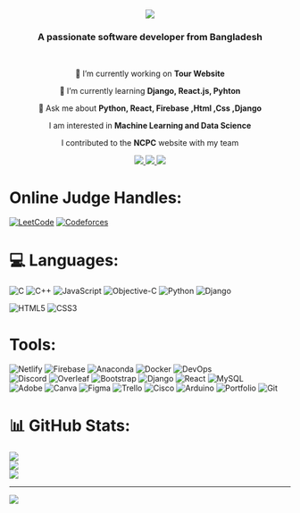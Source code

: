 <h1 align="center">
    <img src="https://readme-typing-svg.herokuapp.com/?font=Righteous&size=35&center=true&vCenter=true&width=500&height=70&duration=4000&lines=Hi+There!+👋;+I'm+Samia+Alam!;" />
</h1>

<h3 align="center">A passionate software developer from Bangladesh</h3>

<br/>


<div align="center">
 
 🔭 I’m currently working on **Tour Website**
 
 🌱 I’m currently learning **Django, React.js, Pyhton**

💬 Ask me about **Python, React, Firebase ,Html ,Css ,Django**

 I am interested in **Machine Learning and Data Science**
 
 I contributed to the **NCPC** website with my team


 </div>
 
<div align="center"> 
  <a href="mailto:samiajucse@gmail.com">
    <img src="https://img.shields.io/badge/Gmail-333333?style=for-the-badge&logo=gmail&logoColor=red" />
  </a>
  <a href="https://www.linkedin.com/in/samia-alam-a99435276/">
    <img src="https://img.shields.io/badge/LinkedIn-0077B5?style=for-the-badge&logo=linkedin&logoColor=white" target="_blank" />
  </a>
  <a href="https://samia-jucse.github.io/Update_prtofolio/">
     <img src="https://img.shields.io/badge/Portfolio-FF5722?style=for-the-badge&logo=todoist&logoColor=white" target="_blank" /> <!-- sqlite, safari, google-chrome are other good icon options -->
  </a>
</div>

# Online Judge Handles:
[![LeetCode](https://img.shields.io/badge/LeetCode-0056A8?style=for-the-badge&logo=leetcode&logoColor=white)](https://leetcode.com/u/_samia_29/)
[![Codeforces](https://img.shields.io/badge/Codeforces-00A3E0?style=for-the-badge&logo=codeforces&logoColor=white)](https://codeforces.com/profile/__Samia__)

# 💻 Languages:

![C](https://img.shields.io/badge/c-%2300599C.svg?style=flat&logo=c&logoColor=black&Color=black)
![C++](https://img.shields.io/badge/c++-%2300599C.svg?style=flat&logo=c%2B%2B&logoColor=white)
![JavaScript](https://img.shields.io/badge/javascript-%23323330.svg?style=flat&logo=javascript&logoColor=%23F7DF1E)
![Objective-C](https://img.shields.io/badge/OBJECTIVE--C-%233A95E3.svg?style=flat&logo=apple&logoColor=white)
![Python](https://img.shields.io/badge/python-3670A0?style=flat&logo=python&logoColor=ffdd54)
![Django](https://img.shields.io/badge/django-%23092E20.svg?style=flat&logo=django&logoColor=white)

![HTML5](https://img.shields.io/badge/html5-%23E34F26.svg?style=flat&logo=html5&logoColor=white)
![CSS3](https://img.shields.io/badge/css3-%231572B6.svg?style=flat&logo=css3&logoColor=white)
<br />
# Tools:
![Netlify](https://img.shields.io/badge/netlify-%23000000.svg?style=flat&logo=netlify&logoColor=#00C7B7)
![Firebase](https://img.shields.io/badge/firebase-%23039BE5.svg?style=flat&logo=firebase)
![Anaconda](https://img.shields.io/badge/Anaconda-%2344A833.svg?style=flat&logo=anaconda&logoColor=white)
![Docker](https://img.shields.io/badge/docker-%230db7ed.svg?style=flat&logo=docker&logoColor=white)
![DevOps](https://img.shields.io/badge/DevOps-%230A0A0A.svg?style=flat&logo=devops&logoColor=white)
<br/>
![Discord](https://img.shields.io/badge/discord-%235865F2.svg?style=flat&logo=discord&logoColor=white)
![Overleaf](https://img.shields.io/badge/Overleaf-%2340873C.svg?style=flat&logo=overleaf&logoColor=white)
![Bootstrap](https://img.shields.io/badge/bootstrap-%238511FA.svg?style=flat&logo=bootstrap&logoColor=white)
![Django](https://img.shields.io/badge/django-%23092E20.svg?style=flat&logo=django&logoColor=white)
![React](https://img.shields.io/badge/react-%2320232a.svg?style=flat&logo=react&logoColor=%2361DAFB)
![MySQL](https://img.shields.io/badge/mysql-4479A1.svg?style=flat&logo=mysql&logoColor=white)
<br/>
![Adobe](https://img.shields.io/badge/adobe-%23FF0000.svg?style=flat&logo=adobe&logoColor=white)
![Canva](https://img.shields.io/badge/Canva-%2300C4CC.svg?style=flat&logo=Canva&logoColor=white)
![Figma](https://img.shields.io/badge/figma-%23F24E1E.svg?style=flat&logo=figma&logoColor=white)
![Trello](https://img.shields.io/badge/Trello-%23026AA7.svg?style=flat&logo=Trello&logoColor=white)
![Cisco](https://img.shields.io/badge/cisco-%23049fd9.svg?style=flat&logo=cisco&logoColor=black)
![Arduino](https://img.shields.io/badge/-Arduino-00979D?style=flat&logo=Arduino&logoColor=white)
![Portfolio](https://img.shields.io/badge/Portfolio-%23000000.svg?style=flat&logo=firefox&logoColor=#FF7139)
![Git](https://img.shields.io/badge/git-%23F05033.svg?style=flat&logo=git&logoColor=white)

# 📊 GitHub Stats:
![](https://github-readme-stats.vercel.app/api?username=samia-jucse&theme=dracula&hide_border=false&include_all_commits=false&count_private=false)<br/>
![](https://github-readme-streak-stats.herokuapp.com/?user=samia-jucse&theme=dracula&hide_border=false)<br/>
![](https://github-readme-stats.vercel.app/api/top-langs/?username=samia-jucse&theme=dracula&hide_border=false&include_all_commits=false&count_private=false&layout=compact)

---

[![](https://visitcount.itsvg.in/api?id=jucse-29&icon=0&color=0)](https://visitcount.itsvg.in)
